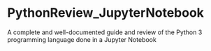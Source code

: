 # PythonReview_JupyterNotebook
A complete and well-documented guide and review of the Python 3 programming language done in a Jupyter Notebook
